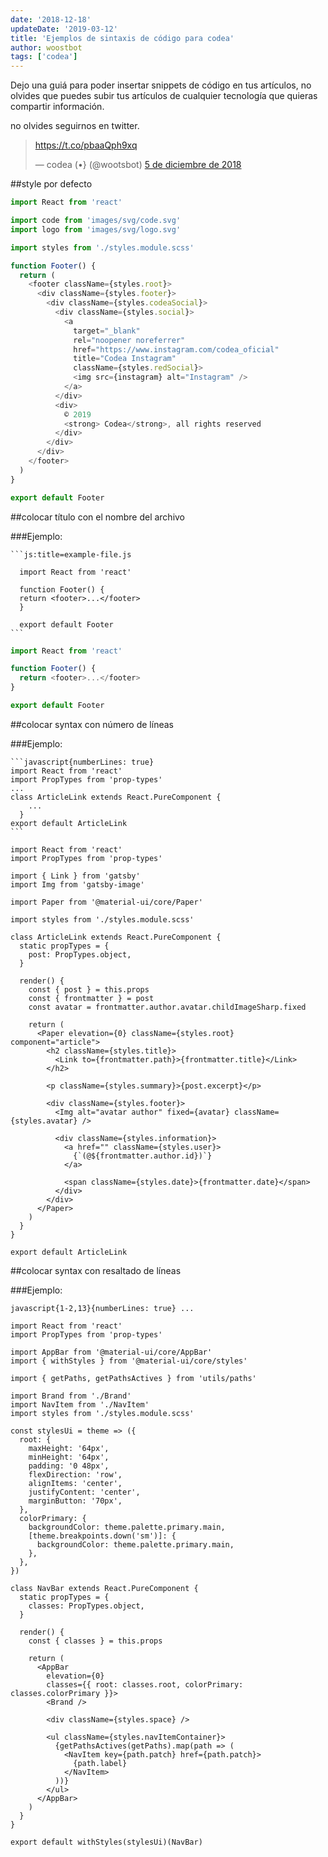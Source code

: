 ```yaml
---
date: '2018-12-18'
updateDate: '2019-03-12'
title: 'Ejemplos de sintaxis de código para codea'
author: woostbot
tags: ['codea']
---
```


Dejo una guiá para poder insertar snippets de código en tus artículos, no olvides que puedes subir tus artículos de cualquier tecnología que quieras compartir información.

no olvides seguirnos en twitter.

<blockquote class="twitter-tweet" data-lang="es"><p lang="und" dir="ltr"><a href="https://t.co/pbaaQph9xq">https://t.co/pbaaQph9xq</a></p>&mdash; codea (•} (@wootsbot) <a href="https://twitter.com/wootsbot/status/1070200020391981056?ref_src=twsrc%5Etfw">5 de diciembre de 2018</a></blockquote>
<script async src="https://platform.twitter.com/widgets.js" charset="utf-8"></script>

##style por defecto

```js
import React from 'react'

import code from 'images/svg/code.svg'
import logo from 'images/svg/logo.svg'

import styles from './styles.module.scss'

function Footer() {
  return (
    <footer className={styles.root}>
      <div className={styles.footer}>
        <div className={styles.codeaSocial}>
          <div className={styles.social}>
            <a
              target="_blank"
              rel="noopener noreferrer"
              href="https://www.instagram.com/codea_oficial"
              title="Codea Instagram"
              className={styles.redSocial}>
              <img src={instagram} alt="Instagram" />
            </a>
          </div>
          <div>
            © 2019
            <strong> Codea</strong>, all rights reserved
          </div>
        </div>
      </div>
    </footer>
  )
}

export default Footer
```

##colocar título con el nombre del archivo

###Ejemplo:

    ```js:title=example-file.js

      import React from 'react'

      function Footer() {
      return <footer>...</footer>
      }

      export default Footer
    ```

```js:title=example-file.js
import React from 'react'

function Footer() {
  return <footer>...</footer>
}

export default Footer
```

##colocar syntax con número de líneas

###Ejemplo:

    ```javascript{numberLines: true}
    import React from 'react'
    import PropTypes from 'prop-types'
    ...
    class ArticleLink extends React.PureComponent {
        ...
      }
    export default ArticleLink
    ```

```js{numberLines: true}
import React from 'react'
import PropTypes from 'prop-types'

import { Link } from 'gatsby'
import Img from 'gatsby-image'

import Paper from '@material-ui/core/Paper'

import styles from './styles.module.scss'

class ArticleLink extends React.PureComponent {
  static propTypes = {
    post: PropTypes.object,
  }

  render() {
    const { post } = this.props
    const { frontmatter } = post
    const avatar = frontmatter.author.avatar.childImageSharp.fixed

    return (
      <Paper elevation={0} className={styles.root} component="article">
        <h2 className={styles.title}>
          <Link to={frontmatter.path}>{frontmatter.title}</Link>
        </h2>

        <p className={styles.summary}>{post.excerpt}</p>

        <div className={styles.footer}>
          <Img alt="avatar author" fixed={avatar} className={styles.avatar} />

          <div className={styles.information}>
            <a href="" className={styles.user}>
              {`(@${frontmatter.author.id})`}
            </a>

            <span className={styles.date}>{frontmatter.date}</span>
          </div>
        </div>
      </Paper>
    )
  }
}

export default ArticleLink
```

##colocar syntax con resaltado de líneas

###Ejemplo:

`javascript{1-2,13}{numberLines: true} ...`

```javascript{1-2,13}{numberLines: true}
import React from 'react'
import PropTypes from 'prop-types'

import AppBar from '@material-ui/core/AppBar'
import { withStyles } from '@material-ui/core/styles'

import { getPaths, getPathsActives } from 'utils/paths'

import Brand from './Brand'
import NavItem from './NavItem'
import styles from './styles.module.scss'

const stylesUi = theme => ({
  root: {
    maxHeight: '64px',
    minHeight: '64px',
    padding: '0 48px',
    flexDirection: 'row',
    alignItems: 'center',
    justifyContent: 'center',
    marginButton: '70px',
  },
  colorPrimary: {
    backgroundColor: theme.palette.primary.main,
    [theme.breakpoints.down('sm')]: {
      backgroundColor: theme.palette.primary.main,
    },
  },
})

class NavBar extends React.PureComponent {
  static propTypes = {
    classes: PropTypes.object,
  }

  render() {
    const { classes } = this.props

    return (
      <AppBar
        elevation={0}
        classes={{ root: classes.root, colorPrimary: classes.colorPrimary }}>
        <Brand />

        <div className={styles.space} />

        <ul className={styles.navItemContainer}>
          {getPathsActives(getPaths).map(path => (
            <NavItem key={path.patch} href={path.patch}>
              {path.label}
            </NavItem>
          ))}
        </ul>
      </AppBar>
    )
  }
}

export default withStyles(stylesUi)(NavBar)
```
